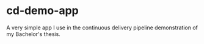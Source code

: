 # cd-demo-app
A very simple app I use in the continuous delivery pipeline demonstration of my Bachelor's thesis.

